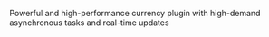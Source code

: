 Powerful and high-performance currency plugin with high-demand asynchronous tasks and real-time updates
